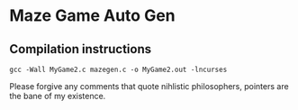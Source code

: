# Maze Game Auto Gen

## Compilation instructions

``` gcc -Wall MyGame2.c mazegen.c -o MyGame2.out -lncurses ```

Please forgive any comments that quote nihlistic philosophers, pointers are the bane of my existence.
